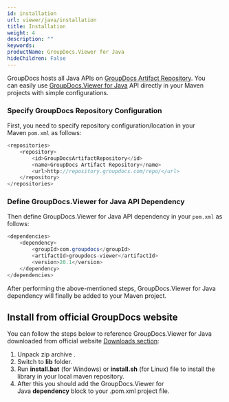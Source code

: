 ```yaml
---
id: installation
url: viewer/java/installation
title: Installation
weight: 4
description: ""
keywords: 
productName: GroupDocs.Viewer for Java
hideChildren: False
---
```

GroupDocs hosts all Java APIs on [GroupDocs Artifact Repository](https://repository.groupdocs.com/). You can easily use [GroupDocs.Viewer for Java](https://artifact.groupdocs.com/webapp/#/artifacts/browse/tree/General/repo/com/groupdocs/groupdocs-viewer) API directly in your Maven projects with simple configurations.

### Specify GroupDocs Repository Configuration

First, you need to specify repository configuration/location in your Maven `pom.xml` as follows: 

```java
<repositories>
	<repository>
		<id>GroupDocsArtifactRepository</id>
		<name>GroupDocs Artifact Repository</name>
		<url>http://repository.groupdocs.com/repo/</url>
	</repository>
</repositories>
```

### Define GroupDocs.Viewer for Java API Dependency

Then define GroupDocs.Viewer for Java API dependency in your `pom.xml` as follows:

```java
<dependencies>
    <dependency>
        <groupId>com.groupdocs</groupId>
        <artifactId>groupdocs-viewer</artifactId>
        <version>20.1</version> 
    </dependency>
</dependencies>
```

After performing the above-mentioned steps, GroupDocs.Viewer for Java dependency will finally be added to your Maven project.

## Install from official GroupDocs website

You can follow the steps below to reference GroupDocs.Viewer for Java downloaded from official website [Downloads section](https://downloads.groupdocs.com/viewer/java):

1.  Unpack zip archive .
2.  Switch to **lib** folder.
3.  Run **install.bat** (for Windows) or **install.sh** (for Linux) file to install the library in your local maven repository.
4.  After this you should add the GroupDocs.Viewer for Java **dependency** block to your .pom.xml project file.
